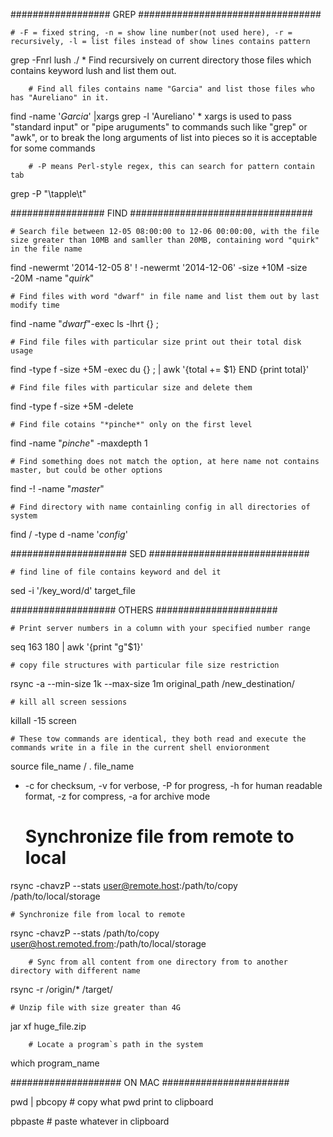 ##################          GREP            #################################



	# -F = fixed string, -n = show line number(not used here), -r = recursively, -l = list files instead of show lines contains pattern
grep -Fnrl lush ./      * Find recursively on current directory those files which contains keyword lush and list them out.

        # Find all files contains name "Garcia" and list those files who has "Aureliano" in it.
find  -name '*Garcia*' |xargs  grep -l 'Aureliano'
      	* xargs is used to pass "standard input" or "pipe aruguments" to commands such like "grep" or "awk", or to break the long arguments of list into pieces so it is acceptable for some commands

        # -P means Perl-style regex, this can search for pattern contain tab
grep -P "\tapple\t"




#################          FIND             #################################



	# Search file between 12-05 08:00:00 to 12-06 00:00:00, with the file size greater than 10MB and samller than 20MB, containing word "quirk" in the file name
find -newermt '2014-12-05 8' ! -newermt '2014-12-06' -size +10M -size -20M -name "*quirk*"


	# Find files with word "dwarf" in file name and list them out by last modify time
find -name "*dwarf*"-exec ls -lhrt {} \;


	# Find file files with particular size print out their total disk usage
find -type f -size +5M -exec du {} \; | awk '{total += $1} END {print total}'


	# Find file files with particular size and delete them
find -type f -size +5M -delete


	# Find file cotains "*pinche*" only on the first level
find -name "*pinche*" -maxdepth 1

	# Find something does not match the option, at here name not contains master, but could be other options
find -! -name "*master*"


	# Find directory with name containling config in all directories of system
find / -type d -name '*config*'



#####################           SED         #############################



	# find line of file contains keyword and del it
sed -i '/key_word/d' target_file




###################             OTHERS              ######################



	# Print server numbers in a column with your specified number range
seq 163 180 | awk '{print "g"$1}'


	# copy file structures with particular file size restriction
rsync -a --min-size 1k --max-size 1m original_path /new_destination/


	# kill all screen sessions
killall -15 screen

	# These tow commands are identical, they both read and execute the commands write in a file in the current shell envioronment
source file_name / . file_name


* -c for checksum, -v for verbose, -P for progress, -h for human readable format, -z for compress, -a for archive mode
	# Synchronize file from remote to local
rsync -chavzP --stats user@remote.host:/path/to/copy /path/to/local/storage

	# Synchronize file from local to remote
rsync -chavzP --stats /path/to/copy user@host.remoted.from:/path/to/local/storage


        # Sync from all content from one directory from to another directory with different name
rsync -r /origin/*  /target/


	# Unzip file with size greater than 4G
jar xf huge_file.zip

        # Locate a program`s path in the system
which program_name


####################            ON MAC              #######################

pwd | pbcopy                                        	# copy what pwd print to clipboard

pbpaste                                             	# paste whatever in clipboard
